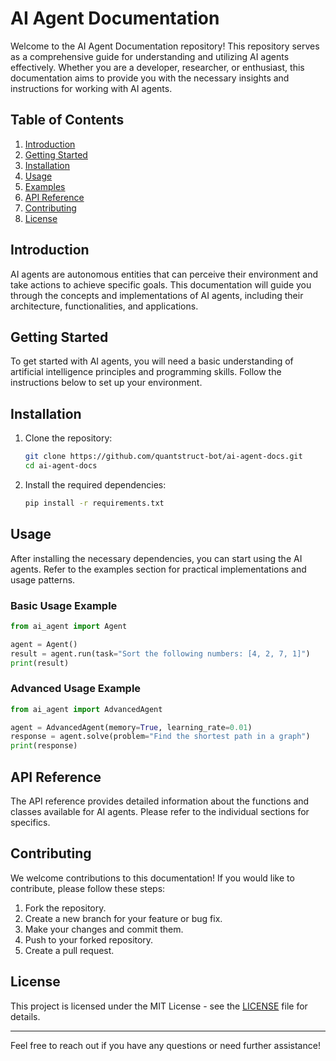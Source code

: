 # AI Agent Documentation

Welcome to the AI Agent Documentation repository! This repository serves as a comprehensive guide for understanding and utilizing AI agents effectively. Whether you are a developer, researcher, or enthusiast, this documentation aims to provide you with the necessary insights and instructions for working with AI agents.

## Table of Contents

1. [Introduction](#introduction)
2. [Getting Started](#getting-started)
3. [Installation](#installation)
4. [Usage](#usage)
5. [Examples](#examples)
6. [API Reference](#api-reference)
7. [Contributing](#contributing)
8. [License](#license)

## Introduction

AI agents are autonomous entities that can perceive their environment and take actions to achieve specific goals. This documentation will guide you through the concepts and implementations of AI agents, including their architecture, functionalities, and applications.

## Getting Started

To get started with AI agents, you will need a basic understanding of artificial intelligence principles and programming skills. Follow the instructions below to set up your environment.

## Installation

1. Clone the repository:

   ```bash
   git clone https://github.com/quantstruct-bot/ai-agent-docs.git
   cd ai-agent-docs
   ```
2. Install the required dependencies:

   ```bash
   pip install -r requirements.txt
   ```

## Usage

After installing the necessary dependencies, you can start using the AI agents. Refer to the examples section for practical implementations and usage patterns.

### Basic Usage Example

```python
from ai_agent import Agent

agent = Agent()
result = agent.run(task="Sort the following numbers: [4, 2, 7, 1]")
print(result)
```

### Advanced Usage Example

```python
from ai_agent import AdvancedAgent

agent = AdvancedAgent(memory=True, learning_rate=0.01)
response = agent.solve(problem="Find the shortest path in a graph")
print(response)
```

## API Reference

The API reference provides detailed information about the functions and classes available for AI agents. Please refer to the individual sections for specifics.

## Contributing

We welcome contributions to this documentation! If you would like to contribute, please follow these steps:

1. Fork the repository.
2. Create a new branch for your feature or bug fix.
3. Make your changes and commit them.
4. Push to your forked repository.
5. Create a pull request.

## License

This project is licensed under the MIT License - see the [LICENSE](LICENSE) file for details.

---

Feel free to reach out if you have any questions or need further assistance!
